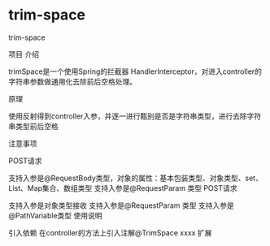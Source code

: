 # trim-space
trim-space

项目 介绍

trimSpace是一个使用Spring的拦截器 HandlerInterceptor，对进入controller的字符串参数做通用化去除前后空格处理。

原理

使用反射得到controller入参，并逐一进行甄别是否是字符串类型，进行去除字符串类型前后空格

注意事项

POST请求

支持入参是@RequestBody类型，对象的属性：基本包装类型、对象类型、set、List、Map集合、数组类型
支持入参是@RequestParam 类型
POST请求

支持入参是对象类型接收
支持入参是@RequestParam 类型
支持入参是@PathVariable类型
使用说明

引入依赖 在controller的方法上引入注解@TrimSpace xxxx 扩展
